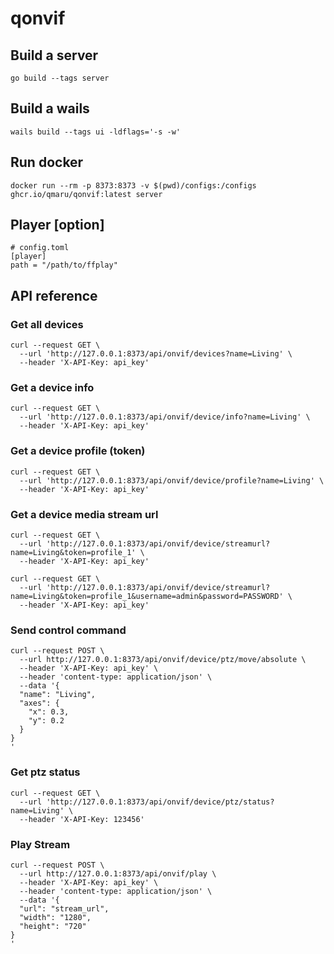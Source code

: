 # qonvif

## Build a server

```shell
go build --tags server
```

## Build a wails

```shell
wails build --tags ui -ldflags='-s -w'
```

## Run docker

```shell
docker run --rm -p 8373:8373 -v $(pwd)/configs:/configs ghcr.io/qmaru/qonvif:latest server
```

## Player [option]

```shell
# config.toml
[player]
path = "/path/to/ffplay"
```

## API reference

### Get all devices

```shell
curl --request GET \
  --url 'http://127.0.0.1:8373/api/onvif/devices?name=Living' \
  --header 'X-API-Key: api_key'
```

### Get a device info

```shell
curl --request GET \
  --url 'http://127.0.0.1:8373/api/onvif/device/info?name=Living' \
  --header 'X-API-Key: api_key'
```

### Get a device profile (token)

```shell
curl --request GET \
  --url 'http://127.0.0.1:8373/api/onvif/device/profile?name=Living' \
  --header 'X-API-Key: api_key'
```

### Get a device media stream url

```shell
curl --request GET \
  --url 'http://127.0.0.1:8373/api/onvif/device/streamurl?name=Living&token=profile_1' \
  --header 'X-API-Key: api_key'
```

```shell
curl --request GET \
  --url 'http://127.0.0.1:8373/api/onvif/device/streamurl?name=Living&token=profile_1&username=admin&password=PASSWORD' \
  --header 'X-API-Key: api_key'
```

### Send control command

```shell
curl --request POST \
  --url http://127.0.0.1:8373/api/onvif/device/ptz/move/absolute \
  --header 'X-API-Key: api_key' \
  --header 'content-type: application/json' \
  --data '{
  "name": "Living",
  "axes": {
    "x": 0.3,
    "y": 0.2
  }
}
'
```

### Get ptz status

```shell
curl --request GET \
  --url 'http://127.0.0.1:8373/api/onvif/device/ptz/status?name=Living' \
  --header 'X-API-Key: 123456'
```

### Play Stream

```shell
curl --request POST \
  --url http://127.0.0.1:8373/api/onvif/play \
  --header 'X-API-Key: api_key' \
  --header 'content-type: application/json' \
  --data '{
  "url": "stream_url",
  "width": "1280",
  "height": "720"
}
'
```
